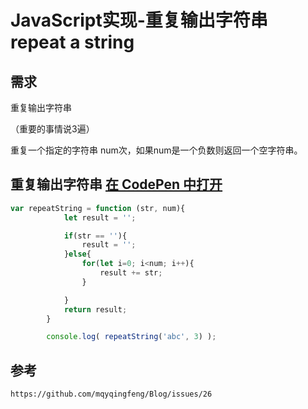# JavaScript实现-重复输出字符串 repeat a string

## 需求

重复输出字符串

（重要的事情说3遍）

重复一个指定的字符串 num次，如果num是一个负数则返回一个空字符串。




## 重复输出字符串 [在 CodePen 中打开](https://codepen.io/chengnuo/pen/ywBjGO)

```javascript
var repeatString = function (str, num){
			let result = '';

			if(str == ''){
				result = '';
			}else{
				for(let i=0; i<num; i++){
					result += str;
				}

			}
			return result;
		}

		console.log( repeatString('abc', 3) );
```

## 参考

```
https://github.com/mqyqingfeng/Blog/issues/26
```